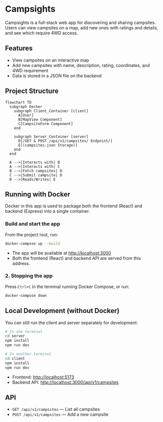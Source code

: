 # Campsights

Campsights is a full-stack web app for discovering and sharing campsites. Users can view campsites on a map, add new ones with ratings and details, and see which require 4WD access.

## Features

- View campsites on an interactive map
- Add new campsites with name, description, rating, coordinates, and 4WD requirement
- Data is stored in a JSON file on the backend

## Project Structure

```mermaid
flowchart TD
  subgraph Docker
    subgraph Client_Container [client]
      A[User]
      B[MapView Component]
      C[CampsiteForm Component]
    end

    subgraph Server_Container [server]
      D[/GET & POST /api/v1/campsites/ Endpoint/]
      E[(campsites.json Storage)]
    end
  end

  A -->|Interacts with| B
  A -->|Interacts with| C
  B -->|Fetch campsites| D
  C -->|Submit campsite| D
  D -->|Reads/Writes| E
```

## Running with Docker

Docker in this app is used to package both the frontend (React) and backend (Express) into a single container.

### Build and start the app

From the project root, run:

```sh
docker-compose up --build
```

- The app will be available at [http://localhost:3000](http://localhost:3000)
- Both the frontend (React) and backend API are served from this address.

### 2. Stopping the app

Press `Ctrl+C` in the terminal running Docker Compose, or run:

```sh
docker-compose down
```

## Local Development (without Docker)

You can still run the client and server separately for development:

```sh
# In one terminal
cd server
npm install
npm run dev

# In another terminal
cd client
npm install
npm run dev
```

- Frontend: [http://localhost:5173](http://localhost:5173)
- Backend API: [http://localhost:3000/api/v1/campsites](http://localhost:3000/api/v1/campsites)

## API

- `GET /api/v1/campsites` — List all campsites
- `POST /api/v1/campsites` — Add a new campsite